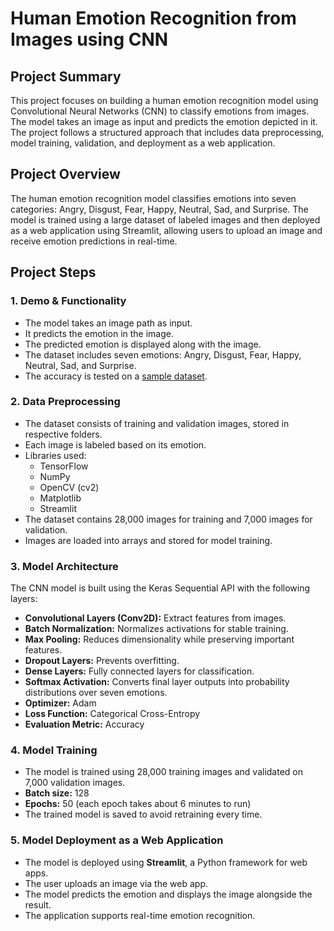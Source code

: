 # Human Emotion Recognition from Images using CNN

## Project Summary
This project focuses on building a human emotion recognition model using Convolutional Neural Networks (CNN) to classify emotions from images. The model takes an image as input and predicts the emotion depicted in it. The project follows a structured approach that includes data preprocessing, model training, validation, and deployment as a web application.

## Project Overview
The human emotion recognition model classifies emotions into seven categories: Angry, Disgust, Fear, Happy, Neutral, Sad, and Surprise. The model is trained using a large dataset of labeled images and then deployed as a web application using Streamlit, allowing users to upload an image and receive emotion predictions in real-time.

## Project Steps

### 1. Demo & Functionality
- The model takes an image path as input.
- It predicts the emotion in the image.
- The predicted emotion is displayed along with the image.
- The dataset includes seven emotions: Angry, Disgust, Fear, Happy, Neutral, Sad, and Surprise.
- The accuracy is tested on a <a href="https://github.com/salamafazlul/facial-emotion-detection/tree/main/test_images"> sample dataset</a>.

### 2. Data Preprocessing
- The dataset consists of training and validation images, stored in respective folders.
- Each image is labeled based on its emotion.
- Libraries used:
  - TensorFlow
  - NumPy
  - OpenCV (cv2)
  - Matplotlib
  - Streamlit
- The dataset contains 28,000 images for training and 7,000 images for validation.
- Images are loaded into arrays and stored for model training.

### 3. Model Architecture
The CNN model is built using the Keras Sequential API with the following layers:
- **Convolutional Layers (Conv2D):** Extract features from images.
- **Batch Normalization:** Normalizes activations for stable training.
- **Max Pooling:** Reduces dimensionality while preserving important features.
- **Dropout Layers:** Prevents overfitting.
- **Dense Layers:** Fully connected layers for classification.
- **Softmax Activation:** Converts final layer outputs into probability distributions over seven emotions.
- **Optimizer:** Adam
- **Loss Function:** Categorical Cross-Entropy
- **Evaluation Metric:** Accuracy

### 4. Model Training
- The model is trained using 28,000 training images and validated on 7,000 validation images.
- **Batch size:** 128
- **Epochs:** 50 (each epoch takes about 6 minutes to run)
- The trained model is saved to avoid retraining every time.

### 5. Model Deployment as a Web Application
- The model is deployed using **Streamlit**, a Python framework for web apps.
- The user uploads an image via the web app.
- The model predicts the emotion and displays the image alongside the result.
- The application supports real-time emotion recognition.
